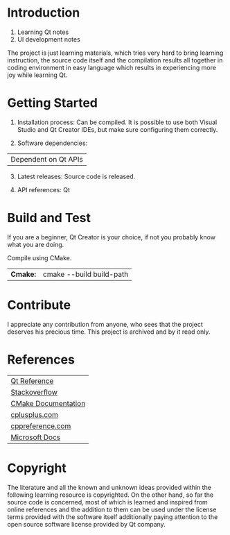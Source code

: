 # Introduction 
1.	Learning Qt notes
2.	UI development notes

The project is just learning materials, which tries very hard to bring learning instruction, the source code itself and the compilation results all together in coding environment in easy language which results in experiencing more joy while learning Qt.


# Getting Started
1.	Installation process:
Can be compiled.
It is possible to use both Visual Studio and Qt Creator IDEs, but make sure configuring them correctly.

2.	Software dependencies:
<table>
<tr>
<td>Dependent on Qt APIs</td>
</tr>
</table>

3.	Latest releases:
Source code is released.

4.	API references:
Qt

# Build and Test
If you are a beginner, Qt Creator is your choice, if not you probably know what you are doing.

Compile using CMake.

<table>
<tr>
<td><b>Cmake:</b></td>
<td>cmake --build build-path</td>
</tr>
</table>

# Contribute
I appreciate any contribution from anyone, who sees that the project deserves his precious time.
This project is archived and by it read only.

# References
<table>
<tr>
<td><a href="https://doc.qt.io/qt-5/reference-overview.html">Qt Reference</a></td>
</tr>
<tr>
<td><a href="https://stackoverflow.com">Stackoverflow</a></td>
</tr>
<tr>
<td><a href="https://cmake.org/cmake/help/latest/">CMake Documentation</a></td>
</tr>
<tr>
<td><a href="http://www.cplusplus.com/">cplusplus.com</a></td>
</tr>
<tr>
<td><a href="https://en.cppreference.com/">cppreference.com</a></td>
</tr>
<tr>
<td><a href="https://docs.microsoft.com/">Microsoft Docs</a></td>
</tr>
</table>

# Copyright
The literature and all the known and unknown ideas provided within the following learning resource is copyrighted. On the other hand, so far the source code is concerned, most of which is learned and inspired from online references and the addition to them can be used under the license terms provided with the software itself additionally paying attention to the open source software license provided by Qt company.